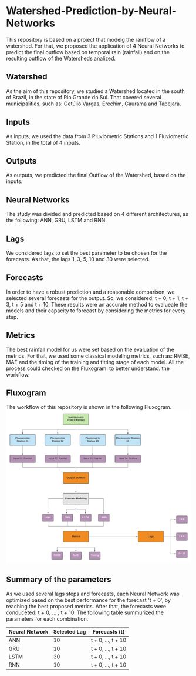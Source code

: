 # Watershed-Prediction-by-Neural-Networks

This repository is based on a project that modelg the rainflow of a watershed. For that, we proposed
the application of 4 Neural Networks to predict the final outflow based on temporal rain (rainfall) and on the
resulting outflow of the Watersheds analized.

## Watershed
As the aim of this repository, we studied a Watershed located in the south of Brazil, in the state of Rio Grande do Sul.
That covered several municipalities, such as: Getúlio Vargas, Erechim, Gaurama and Tapejara.

## Inputs
As inputs, we used the data from 3 Pluviometric Stations and 1 Fluviometric Station, in the total of 4 inputs.

## Outputs
As outputs, we predicted the final Outflow of the Watershed, based on the inputs.

## Neural Networks
The study was divided and predicted based on 4 different architectures, as the following: ANN, GRU, LSTM and RNN.

## Lags
We considered lags to set the best parameter to be chosen for the forecasts. As that, the lags 1, 3, 5, 10 and 30 were selected.

## Forecasts
In order to have a robust prediction and a reasonable comparison, we selected several forecasts for the output.
So, we considered: t + 0, t + 1, t + 3, t + 5 and t + 10. These results were an accurate method to evalueate the models 
and their capacity to forecast by considering the metrics for every step.

## Metrics 
The best rainfall model for us were set based on the evaluation of the metrics. For that, we used some classical modeling metrics,
such as: RMSE, MAE and the timing of the training and fitting stage of each model. All the process could checked on the Fluxogram. to better 
understand. the workflow.

## Fluxogram 
The workflow of this repository is shown in the following Fluxogram.
![Alt Text](Figures/Fluxogram.jpg) 

## Summary of the parameters
As we used several lags steps and forecasts, each Neural Network was optimized based on the best performance for the forecast 't + 0',
by reaching the best proposed metrics. After that, the forecasts were conduceted: t + 0, ... , t + 10. The following table summurized the
parameters for each combination.

|Neural Network|Selected Lag|Forecasts (t)|
|---|--|------------------|
|ANN|10|t + 0, ..., t + 10|
|GRU|10|t + 0, ..., t + 10|
|LSTM|30|t + 0, ..., t + 10|
|RNN|10|t + 0, ..., t + 10|
